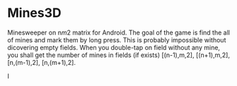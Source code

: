 # Mines3D
Minesweeper on n*m*2 matrix for Android. The goal of the game is find the all of mines and mark them by long press. This is probably impossible without dicovering empty fields. When you double-tap on field without any mine, you shall get the number of mines in fields (if exists) [(n-1),m,2], [(n+1),m,2], [n,(m-1),2], [n,(m+1),2]. 

I
